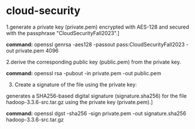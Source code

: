 # cloud-security

1.generate a private key (private.pem) encrypted with AES-128 and secured with the passphrase "CloudSecurityFall2023".]

**command:** openssl genrsa -aes128 -passout pass:CloudSecurityFall2023 -out private.pem 4096

2.derive the corresponding public key (public.pem) from the private key.

**command:** openssl rsa -pubout -in private.pem -out public.pem


3. Create a signature of the file using the private key:

generates a SHA256-based digital signature (signature.sha256) for the file hadoop-3.3.6-src.tar.gz using the private key (private.pem).]

**command:** openssl dgst -sha256 -sign private.pem -out signature.sha256 hadoop-3.3.6-src.tar.gz

